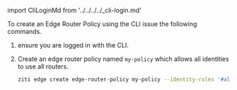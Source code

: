 
import CliLoginMd from '../../../../_cli-login.md'

To create an Edge Router Policy using the CLI issue the following commands.

1. ensure you are logged in with the CLI.

    <CliLoginMd/>

1. Create an edge router policy named `my-policy` which allows all identities to use all routers.

    ```bash
    ziti edge create edge-router-policy my-policy --identity-roles '#all' --edge-router-roles '#all'
    ```
